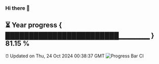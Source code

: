### Hi there 👋
⏳ Year progress { ████████████████████████▁▁▁▁▁▁ } 81.15 %
---
⏰ Updated on Thu, 24 Oct 2024 00:38:37 GMT
![Progress Bar CI](https://github.com/Moyi321/Moyi321/workflows/Progress%20Bar%20CI/badge.svg)
